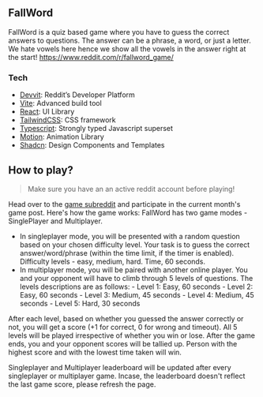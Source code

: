 ## FallWord

FallWord is a quiz based game where you have to guess the correct answers to questions. The answer can be a phrase, a word, or just a letter. We hate vowels here hence we show all the vowels in the answer right at the start!
https://www.reddit.com/r/fallword_game/

### Tech

- [Devvit](https://developers.reddit.com/docs/): Reddit’s Developer Platform
- [Vite](https://vite.dev/): Advanced build tool
- [React](https://react.dev/): UI Library
- [TailwindCSS](https://tailwindcss.com/): CSS framework
- [Typescript](https://www.typescriptlang.org/): Strongly typed Javascript superset
- [Motion](https://motion.dev/): Animation Library
- [Shadcn](https://ui.shadcn.com/): Design Components and Templates

## How to play?

> Make sure you have an an active reddit account before playing!

Head over to the [game subreddit](https://www.reddit.com/r/fallword_game/) and participate in the current month's game post. Here's how the game works:
FallWord has two game modes - SinglePlayer and Multiplayer.

- In singleplayer mode, you will be presented with a random question based on your chosen difficulty level. Your task is to guess the correct answer/word/phrase (within the time limit, if the timer is enabled). Difficulty levels - easy, medium, hard. Time, 60 seconds.
- In multiplayer mode, you will be paired with another online player. You and your opponent will have to climb through 5 levels of questions. The levels descriptions are as follows: - Level 1: Easy, 60 seconds - Level 2: Easy, 60 seconds - Level 3: Medium, 45 seconds - Level 4: Medium, 45 seconds - Level 5: Hard, 30 seconds

After each level, based on whether you guessed the answer correctly or not, you will get a score (+1 for correct, 0 for wrong and timeout). All 5 levels will be played irrespective of whether you win or lose. After the game ends, you and your opponent scores will be tallied up. Person with the highest score and with the lowest time taken will win.

Singleplayer and Multiplayer leaderboard will be updated after every singleplayer or multiplayer game. Incase, the leaderboard doesn't reflect the last game score, please refresh the page.
